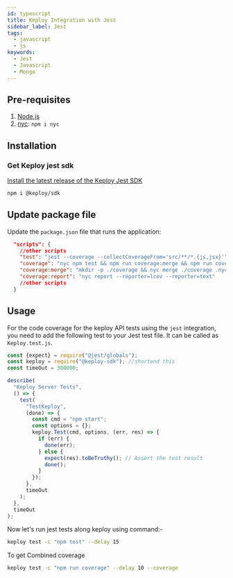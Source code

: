```yaml
---
id: typescript
title: Keploy Integration with Jest
sidebar_label: Jest
tags:
  - javascript
  - js
keywords:
  - Jest
  - Javascript
  - Mongo
---
```


## Pre-requisites

1. [Node.js](https://nodejs.org/en/download)
2. [nyc](https://www.npmjs.com/package/nyc): `npm i nyc`

## Installation

### Get Keploy jest sdk

[Install the latest release of the Keploy Jest SDK](https://www.npmjs.com/package/@keploy/sdk)

```bash
npm i @keploy/sdk
```

## Update package file

Update the `package.json` file that runs the application:

```json
  "scripts": {
    //other scripts
    "test": "jest --coverage --collectCoverageFrom='src/**/*.{js,jsx}'",
    "coverage": "nyc npm test && npm run coverage:merge && npm run coverage:report",
    "coverage:merge": "mkdir -p ./coverage && nyc merge ./coverage .nyc_output/out.json",
    "coverage:report": "nyc report --reporter=lcov --reporter=text"
    //other scripts
  }
```

## Usage

For the code coverage for the keploy API tests using the `jest` integration, you need to add the following test to your
Jest test file. It can be called as `Keploy.test.js`.

```javascript
const {expect} = require("@jest/globals");
const keploy = require("@keploy-sdk"); //shortend this
const timeOut = 300000;

describe(
  "Keploy Server Tests",
  () => {
    test(
      "TestKeploy",
      (done) => {
        const cmd = "npm start";
        const options = {};
        keploy.Test(cmd, options, (err, res) => {
          if (err) {
            done(err);
          } else {
            expect(res).toBeTruthy(); // Assert the test result
            done();
          }
        });
      },
      timeOut
    );
  },
  timeOut
);
```

Now let's run jest tests along keploy using command:-

```bash
keploy test -c "npm test" --delay 15
```

To get Combined coverage

```bash
keploy test -c "npm run coverage" --delay 10 --coverage
```
